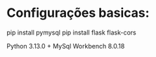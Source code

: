 # Configurações basicas:

pip install pymysql
pip install flask flask-cors

Python 3.13.0 + MySql Workbench 8.0.18
